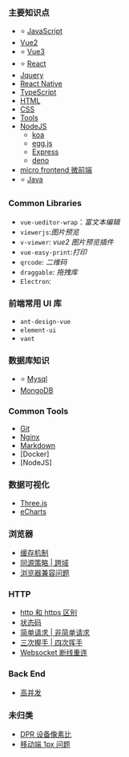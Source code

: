 ### 主要知识点

- ⭐️ [JavaScript](./JavaScript/index.md)
- [Vue2](./Vue2/index.md)
- ⭐️ [Vue3](./Vue3/index.md)
- ⭐️ [React](./React/index.md)
- [Jquery]()
- [React Native]()
- [TypeScript](./TypeScript/index.md)
- [HTML](./HTML/index.md)
- [CSS](./CSS/index.md)
- [Tools](./Tools/index.md)
- [NodeJS](./NodeJS/index.md)
  - [koa]()
  - [egg.js]()
  - [Express](./NodeJS/express/index.md)
  - [deno]()
- [micro frontend 微前端](./MicroFrontend/index.md)
- ⭐️ [Java](./Java/index.md)

### Common Libraries

- `vue-ueditor-wrap`：_富文本编辑_
- `viewerjs`:_图片预览_
- `v-viewer`: _vue2 图片预览插件_
- `vue-easy-print`:_打印_
- `qrcode`: _二维码_
- `draggable`: _拖拽库_
- `Electron`: 

### 前端常用 UI 库

- `ant-design-vue`
- `element-ui`
- `vant`

### 数据库知识

- ⭐️ [Mysql](./Databases/mysql.md)
- [MongoDB]()

### Common Tools

- [Git](./Commands/Git.md)
- [Nginx](./Commands/Nginx/index.md)
- [Markdown](./Tools/markdown/index.md)
- [Docker]
- [NodeJS]

### 数据可视化

- [Three.js]()
- [eCharts]()

### 浏览器

- [缓存机制]()
- [同源策略 | 跨域](./Browsers/cors/index.md)
- [浏览器兼容问题]()

### HTTP

- [http 和 https 区别]()
- [状态码]()
- [简单请求 | 非简单请求]()
- [三次握手 | 四次挥手]()
- [Websocket 断线重连]()

### Back End

- [高并发]()

### 未归类

- [DPR 设备像素比]()
- [移动端 1px 问题]()


